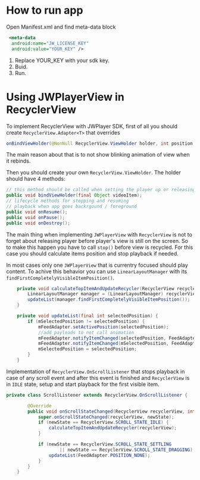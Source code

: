 # How to run app
Open Manifest.xml and find meta-data block
```xml
 <meta-data
  android:name="JW_LICENSE_KEY"
  android:value="YOUR_KEY" />
```
1. Replace YOUR_KEY with your sdk key.
2. Buid.
3. Run.

# Using JWPlayerView in RecyclerView

To implement RecyclerView with JWPlayer SDK, first of all you should create `RecyclerView.Adapter<T>` that overrides 
```java
onBindViewHolder(@NonNull RecyclerView.ViewHolder holder, int position, @NonNull List<Object> payloads)
```
The main reason about that is to not show blinking animation of view when it rebinds. 

Then you should create your own `RecyclerView.ViewHolder`. The holder should have 4 methods:
```java
// this method should be called when setting the player up or releasing it
public void bindViewHolder(final Object videoItem);
// lifecycle methods for stopping and resuming 
// playback when app goes backrgound / foreground 
public void onResume(); 
public void onPause();
public void onDestroy();
```
The main thing when implementing `JWPlayerView` with `RecyclerView` is not to forget about releasing player before player's view is still on the screen. So to make this happen you have to call `stop()` before view is recycled. For this case you should calculate items position and stop playback if needed. 

In most cases only one `JWPlayerView` that is currentry focused should play content. To achive this behavior you can use `LinearLayoutManager` with its `findFirstCompletelyVisibleItemPosition()`.
```java
    private void calculateTopItemAndUpdateRecycler(RecyclerView recyclerView) {
        LinearLayoutManager manager = (LinearLayoutManager) recyclerView.getLayoutManager();
        updateList(manager.findFirstCompletelyVisibleItemPosition());
    }

    private void updateList(final int selectedPosition) {
        if (mSelectedPosition != selectedPosition) {
            mFeedAdapter.setActivePosition(selectedPosition);
            //add payloads to not call animation
            mFeedAdapter.notifyItemChanged(selectedPosition, FeedAdapter.ACTION_PLAY);
            mFeedAdapter.notifyItemChanged(mSelectedPosition, FeedAdapter.ACTION_STOP);
            mSelectedPosition = selectedPosition;
        }
    }
```
Implementation of `RecyclerView.OnScrollListener` that stops playback in case of any scroll event and after this event is finished and `RecyclerView` is in `IDLE` state, setup and start playback for the first visible item.
```java
private class ScrollListener extends RecyclerView.OnScrollListener {

        @Override
        public void onScrollStateChanged(RecyclerView recyclerView, int newState) {
            super.onScrollStateChanged(recyclerView, newState);
            if (newState == RecyclerView.SCROLL_STATE_IDLE) {
                calculateTopItemAndUpdateRecycler(recyclerView);
            }

            if (newState == RecyclerView.SCROLL_STATE_SETTLING
                    || newState == RecyclerView.SCROLL_STATE_DRAGGING) {
                updateList(FeedAdapter.POSITION_NONE);
            }
        }
    }
```

